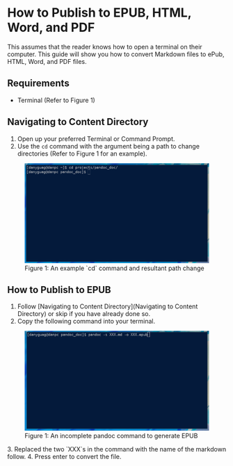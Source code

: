 # How to Publish to EPUB, HTML, Word, and PDF

This assumes that the reader knows how to open a terminal on their computer.  This guide will show you how to convert Markdown files to ePub, HTML, Word, and PDF files. 

## Requirements

- Terminal (Refer to Figure 1)


## Navigating to Content Directory

1. Open up your preferred Terminal or Command Prompt.
2. Use the `cd` command with the argument being a path to change directories (Refer to Figure 1 for an example).
<figure>
<img src="images/photo4.png" alt="Properly executed cd command">
<figcaption>Figure 1: An example `cd` command and resultant path change</figcaption>
</figure>

## How to Publish to EPUB

1. Follow [Navigating to Content Directory](Navigating to Content Directory) or skip if you have already done so.
2. Copy the following command into your terminal.
<figure>
<img src="images/photo5.png" alt="An incomplete pandoc command">
<figcaption>Figure 1: An incomplete pandoc command to generate EPUB</figcaption>
</figure>
3. Replaced the two `XXX`s in the command with the name of the markdown follow.
4. Press enter to convert the file.
